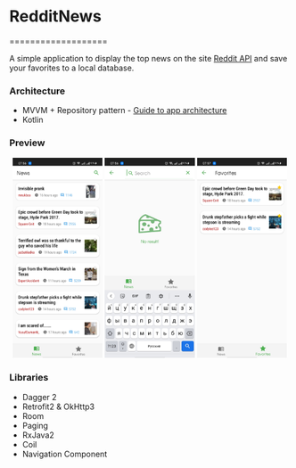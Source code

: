 # RedditNews
===================

A simple application to display the top news on the site [Reddit API](https://www.reddit.com/top) and save your favorites to a local database.

### Architecture

* MVVM + Repository pattern - [Guide to app architecture](https://developer.android.com/jetpack/guide)
* Kotlin

### Preview
<p align="center">
<img src="data/Screenshot_2021-10-04-07-56-38-90.jpg" width="32%"/>
<img src="data/Screenshot_2021-10-04-07-56-50-71.jpg" width="32%"/>
<img src="data/Screenshot_2021-10-04-07-57-13-92.jpg" width="32%"/>
</p>

### Libraries

* Dagger 2
* Retrofit2 & OkHttp3
* Room
* Paging
* RxJava2
* Coil
* Navigation Component
